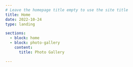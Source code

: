 ```yaml
---
# Leave the homepage title empty to use the site title
title: Home
date: 2022-10-24
type: landing

sections:
  - block: home
  - block: photo-gallery
    content:
      title: Photo Gallery

---
```


